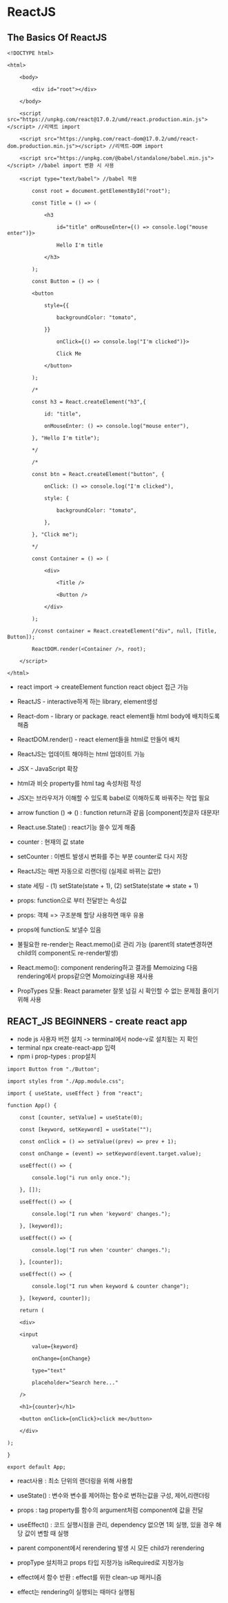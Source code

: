 # ReactJS
## The Basics Of ReactJS

```
<!DOCTYPE html>

<html>

	<body>

		<div id="root"></div>

	</body>

	<script src="https://unpkg.com/react@17.0.2/umd/react.production.min.js"></script> //리액트 import

	<script src="https://unpkg.com/react-dom@17.0.2/umd/react-dom.production.min.js"></script> //리액트-DOM import

	<script src="https://unpkg.com/@babel/standalone/babel.min.js"></script> //babel import 변환 시 사용

	<script type="text/babel"> //babel 적용

		const root = document.getElementById("root");

		const Title = () => (

			<h3

				id="title" onMouseEnter={() => console.log("mouse enter")}>

				Hello I'm title

			</h3>

		);

		const Button = () => (

		<button

			style={{

				backgroundColor: "tomato",

			}}

				onClick={() => console.log("I'm clicked")}>	

				Click Me

			</button>

		);

		/*

		const h3 = React.createElement("h3",{

			id: "title",

			onMouseEnter: () => console.log("mouse enter"),

		}, "Hello I'm title");

		*/

		/*

		const btn = React.createElement("button", {

			onClick: () => console.log("I'm clicked"),

			style: {

				backgroundColor: "tomato",

			},

		}, "Click me");

		*/

		const Container = () => (

			<div>

				<Title />

				<Button />

			</div>

		);

		//const container = React.createElement("div", null, [Title, Button]);

		ReactDOM.render(<Container />, root);

	</script>

</html>
```
- react import -> createElement function react object 접근 가능
- ReactJS - interactive하게 하는 library, element생성
- React-dom - library or package. react element들 html body에 배치하도록 해줌
- ReactDOM.render() - react element들을 html로 만들어 배치
- ReactJS는 업데이트 해야하는 html 업데이트 가능

- JSX - JavaScript 확장
- html과 비슷 property를 html tag 속성처럼 작성
- JSX는 브라우저가 이해할 수 있도록 babel로 이해하도록 바꿔주는 작업 필요
- arrow function () => () : function return과 같음 [component]첫글자 대문자!

- React.use.State() : react기능 쓸수 있게 해줌
- counter : 현재의 값 state
- setCounter : 이벤트 발생시 변화를 주는 부분 counter로 다시 저장
- ReactJS는 매번 자동으로 리랜더링 (실제로 바뀌는 값만)
- state 세팅 - (1) setState(state + 1), (2) setState(state => state + 1)

- props: function으로 부터 전달받는 속성값
- props: 객체 => 구조분해 할당 사용하면 매우 유용
- props에 function도 보낼수 있음
- 불필요한 re-render는 React.memo()로 관리 가능 (parent의 state변경하면 child의 component도 re-render발생)
- React.memo(): component rendering하고 결과를 Memoizing 다음 rendering에서 props같으면 Momoizing내용 재사용
- PropTypes 모듈: React parameter 잘못 넘길 시 확인할 수 없는 문제점 줄이기 위해 사용

## REACT_JS BEGINNERS - create react app
- node js 사용자 버전 설치 -> terminal에서 node-v로 설치됬는 지 확인
- terminal npx create-react-app 입력
- npm i prop-types : prop설치

```
import Button from "./Button";

import styles from "./App.module.css";

import { useState, useEffect } from "react";

function App() {

	const [counter, setValue] = useState(0);

	const [keyword, setKeyword] = useState("");

	const onClick = () => setValue((prev) => prev + 1);

	const onChange = (event) => setKeyword(event.target.value);

	useEffect(() => {

		console.log("i run only once.");

	}, []);

	useEffect(() => {

		console.log("I run when 'keyword' changes.");

	}, [keyword]);

	useEffect(() => {

		console.log("I run when 'counter' changes.");

	}, [counter]);

	useEffect(() => {

		console.log("I run when keyword & counter change");

	}, [keyword, counter]);

	return (

	<div>

	<input

		value={keyword}

		onChange={onChange}

		type="text"

		placeholder="Search here..."

	/>

	<h1>{counter}</h1>

	<button onClick={onClick}>click me</button>

	</div>

);

}

export default App;
```
- react사용 : 최소 단위의 랜더링을 위해 사용함
- useState() : 변수와 변수를 제어하는 함수로 변하는값을 구성, 제어,리랜더링
- props : tag property를 함수의 argument처럼 component에 값을 전달
- useEffect() : 코드 실행시점을 관리, dependency 없으면 1회 실행, 있을 경우 해당 값이 변할 때 실행
- parent component에서 rerendering 발생 시 모든 child가 rerendering
- propType 설치하고 props 타입 지정가능 isRequired로 지정가능

- effect에서 함수 반환 : effect를 위한 clean-up 매커니즘
- effect는 rendering이 실행되는 때마다 실행됨
